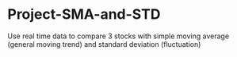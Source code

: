 # Project-SMA-and-STD
Use real time data to compare 3 stocks with simple moving average (general moving trend) and standard deviation (fluctuation)
